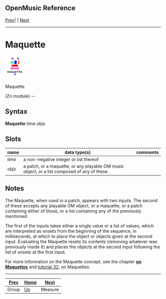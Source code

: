 OpenMusic Reference  
---  
[Prev](groupclass)| | [Next](measure)  
  
* * *

# Maquette

![](figures/classes/maquette.png)

  
  
Maquette  
  
(Zn module) \--  

## Syntax

   **Maquette**    time objs  

## Slots

name| data type(s)| comments  
---|---|---  
  _time_ |  a non-negative integer or list thereof|  
  _objs_ |  a patch, or a maquette, or any playable OM music object, or a list composed of any of these.|  
  
## Notes

The Maquette, when used in a patch, appears with two inputs. The second of
these accepts any playable OM object, or a maquette, or a patch containing
either of those, or a list containing any of the previously mentioned.

The first of the inputs takes either a single value or a list of values, which
are interpreted as onsets from the beginning of the sequence, in milliseconds,
at which to place the object or objects given at the second input. Evaluating
the Maquette resets its contents (removing whatever was previously inside it)
and places the objects at the second input following the list of onsets at the
first input.

For more information on the Maquette concept, see the chapter [**on
Maquettes**](concepts.maquettes) and [tutorial 32](tut.gen.32), on
Maquettes.

* * *

[Prev](groupclass)| [Home](index)| [Next](measure)  
---|---|---  
Group| [Up](classref.main)| Measure

